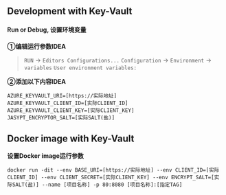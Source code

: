 ## Development with Key-Vault 
#### Run or Debug, 设置环境变量
**①编辑运行参数IDEA**
>`RUN` -> `Editors Configurations...`
>`Configuration` -> `Environment` -> `variables`
>`User environment variables:`

**②添加以下内容IDEA**
```textmate
AZURE_KEYVAULT_URI=[https://实际地址]
AZURE_KEYVAULT_CLIENT_ID=[实际CLIENT_ID]
AZURE_KEYVAULT_CLIENT_KEY=[实际CLIENT_KEY]
JASYPT_ENCRYPTOR_SALT=[实际SALT(盐)]
```

## Docker image with Key-Vault
**设置Docker image运行参数**
```textmate
docker run -dit --env BASE_URI=[https://实际地址] --env CLIENT_ID=[实际CLIENT_ID] --env CLIENT_SECRET=[实际CLIENT_KEY] --env ENCRYPT_SALT=[实际SALT(盐)] --name [项目名称] -p 80:8080 [项目名称]:[指定TAG]
```
